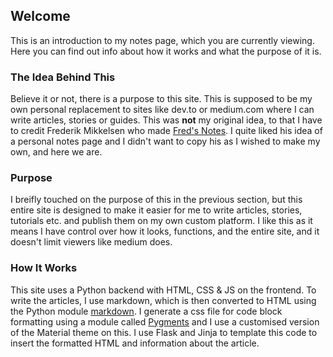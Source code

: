 ## Welcome
This is an introduction to my notes page, which you are currently viewing. Here you can find out info about how it works and what the purpose of it is.
### The Idea Behind This
Believe it or not, there is a purpose to this site. This is supposed to be my own personal replacement to sites like dev.to or medium.com where I can write articles, stories or guides. This was **not** my original idea, to that I have to credit Frederik Mikkelsen who made [Fred's Notes](https://ramblings.fred.moe). I quite liked his idea of a personal notes page and I didn't want to copy his as I wished to make my own, and here we are.
### Purpose
I breifly touched on the purpose of this in the previous section, but this entire site is designed to make it easier for me to write articles, stories, tutorials etc. and publish them on my own custom platform. I like this as it means I have control over how it looks, functions, and the entire site, and it doesn't limit viewers like medium does.
### How It Works
This site uses a Python backend with HTML, CSS & JS on the frontend. To write the articles, I use markdown, which is then converted to HTML using the Python module [markdown](https://python-markdown.github.io/). I generate a css file for code block formatting using a module called [Pygments](https://pygments.org/) and I use a customised version of the Material theme on this. I use Flask and Jinja to template this code to insert the formatted HTML and information about the article.